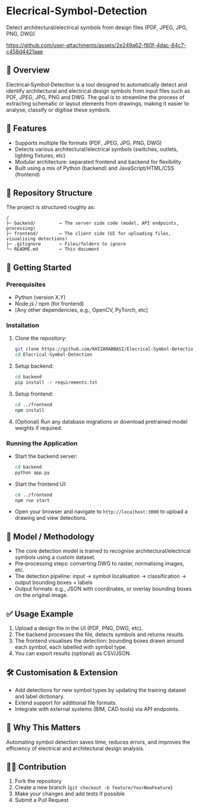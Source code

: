 ﻿# Elecrical-Symbol-Detection

Detect architectural/electrical symbols from design files (PDF, JPEG, JPG, PNG, DWG)

https://github.com/user-attachments/assets/2e249a62-f80f-4dac-84c7-c458d4421aae

## 📌 Overview  
Electrical‑Symbol‑Detection is a tool designed to automatically detect and identify architectural and electrical design symbols from input files such as PDF, JPEG, JPG, PNG and DWG. The goal is to streamline the process of extracting schematic or layout elements from drawings, making it easier to analyse, classify or digitise these symbols.

## 🧰 Features  
- Supports multiple file formats (PDF, JPEG, JPG, PNG, DWG)  
- Detects various architectural/electrical symbols (switches, outlets, lighting fixtures, etc)  
- Modular architecture: separated frontend and backend for flexibility  
- Built using a mix of Python (backend) and JavaScript/HTML/CSS (frontend)  

## 📂 Repository Structure  
The project is structured roughly as:
```
/
├─ backend/         ← The server side code (model, API endpoints, processing)  
├─ frontend/        ← The client side (UI for uploading files, visualising detections)  
├─ .gitignore       ← Files/folders to ignore  
└─ README.md        ← This document  
```

## 🚀 Getting Started  
### Prerequisites  
- Python (version X.Y)  
- Node.js / npm (for frontend)  
- [Any other dependencies, e.g., OpenCV, PyTorch, etc]  

### Installation  
1. Clone the repository:  
   ```bash
   git clone https://github.com/KHIZARABBASI/Elecrical‑Symbol‑Detection.git
   cd Elecrical‑Symbol‑Detection
   ```  
2. Setup backend:  
   ```bash
   cd backend
   pip install -r requirements.txt
   ```  
3. Setup frontend:  
   ```bash
   cd ../frontend
   npm install
   ```  
4. (Optional) Run any database migrations or download pretrained model weights if required.

### Running the Application  
- Start the backend server:  
  ```bash
  cd backend
  python app.py
  ```  
- Start the frontend UI:  
  ```bash
  cd ../frontend
  npm run start
  ```  
- Open your browser and navigate to `http://localhost:3000` to upload a drawing and view detections.

## 🧬 Model / Methodology  
- The core detection model is trained to recognise architectural/electrical symbols using a custom dataset.  
- Pre‑processing steps: converting DWG to raster, normalising images, etc.  
- The detection pipeline: input → symbol localisation → classification → output bounding boxes + labels  
- Output formats: e.g., JSON with coordinates, or overlay bounding boxes on the original image.

## ✅ Usage Example  
1. Upload a design file in the UI (PDF, PNG, DWG, etc).  
2. The backend processes the file, detects symbols and returns results.  
3. The frontend visualises the detection: bounding boxes drawn around each symbol, each labelled with symbol type.  
4. You can export results (optional) as CSV/JSON.

## 🛠 Customisation & Extension  
- Add detections for new symbol types by updating the training dataset and label dictionary.  
- Extend support for additional file formats.  
- Integrate with external systems (BIM, CAD tools) via API endpoints.  

## 🌟 Why This Matters  
Automating symbol detection saves time, reduces errors, and improves the efficiency of electrical and architectural design analysis.

## 🧑‍💻 Contribution  
1. Fork the repository  
2. Create a new branch (`git checkout ‑b feature/YourNewFeature`)  
3. Make your changes and add tests if possible  
4. Submit a Pull Request  


